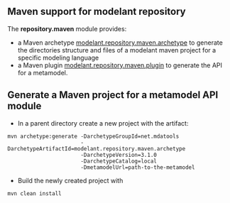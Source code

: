 Maven support for modelant repository
--------------------------------------

The **repository.maven** module provides:
* a Maven archetype [modelant.repository.maven.archetype](modelant.repository.maven.archetype/index.html) to generate the directories structure and files of a modelant maven project for a specific modeling language
* a Maven plugin [modelant.repository.maven.plugin](modelant.repository.maven.plugon/index.html) to generate the API for a metamodel.

Generate a Maven project for a metamodel API module
---------------------------------------------------

* In a parent directory create a new project with the artifact: 

```
mvn archetype:generate -DarchetypeGroupId=net.mdatools 
                       -DarchetypeArtifactId=modelant.repository.maven.archetype 
                       -DarchetypeVersion=3.1.0 
                       -DarchetypeCatalog=local 
                       -DmetamodelUrl=path-to-the-metamodel
```
   
* Build the newly created project with

```
mvn clean install
```
